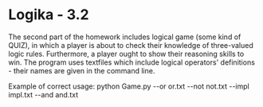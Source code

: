 # Logika -  3.2

The second part of the homework includes logical game (some kind of QUIZ), in which a player is about to check their knowledge of three-valued logic rules. Furthermore, a player ought to show their reasoning skills to win. The program uses textfiles which include logical operators' definitions - their names are given in the command line.

Example of correct usage: 
        python Game.py --or or.txt --not not.txt --impl impl.txt --and and.txt
